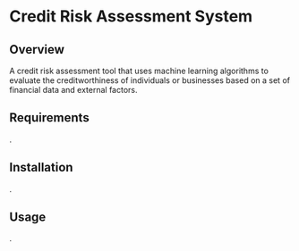 # Credit Risk Assessment System

## Overview
A credit risk assessment tool that uses machine learning algorithms to evaluate the creditworthiness of individuals or businesses based on a set of financial data and external factors.

## Requirements
.

## Installation
.

## Usage
.

